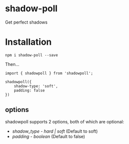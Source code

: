 # shadow-poll

Get perfect shadows

# Installation

`npm i shadow-poll --save`

Then...

```
import { shadowpoll } from 'shadowpoll';

shadowpoll({
    shadow-type: 'soft',
    padding: false
})
```

## options

shadowpoll supports 2 options, both of which are optional:

* *shadow_type* - _hard | soft_ (Default to soft)
* *padding* - _boolean_ (Default to false)